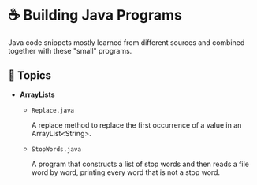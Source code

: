 # ☕ Building Java Programs 
Java code snippets mostly learned from different sources and combined together with these "small" programs.

## 🛑 Topics

- **ArrayLists**

  - `Replace.java`
  
      A replace method to replace the first occurrence of a 
      value in an ArrayList\<String\>.

  - `StopWords.java`
      
      A program that constructs a list of stop words and then 
      reads a file word by word, printing every word that is not 
      a stop word.